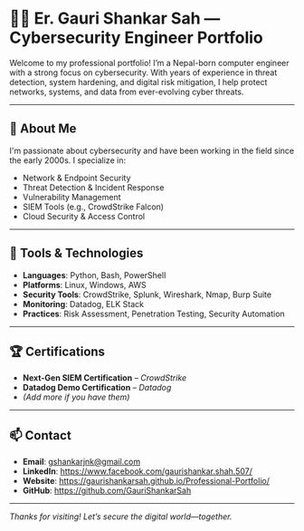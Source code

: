 # 👨‍💻 Er. Gauri Shankar Sah — Cybersecurity Engineer Portfolio

Welcome to my professional portfolio! I’m a Nepal-born computer engineer with a strong focus on cybersecurity. With years of experience in threat detection, system hardening, and digital risk mitigation, I help protect networks, systems, and data from ever-evolving cyber threats.

---

## 🔐 About Me

I'm passionate about cybersecurity and have been working in the field since the early 2000s. I specialize in:
- Network & Endpoint Security
- Threat Detection & Incident Response
- Vulnerability Management
- SIEM Tools (e.g., CrowdStrike Falcon)
- Cloud Security & Access Control

---

## 🧰 Tools & Technologies

- **Languages**: Python, Bash, PowerShell
- **Platforms**: Linux, Windows, AWS
- **Security Tools**: CrowdStrike, Splunk, Wireshark, Nmap, Burp Suite
- **Monitoring**: Datadog, ELK Stack
- **Practices**: Risk Assessment, Penetration Testing, Security Automation
---

## 🏆 Certifications

- **Next-Gen SIEM Certification** – *CrowdStrike*
- **Datadog Demo Certification** – *Datadog*
- *(Add more if you have them)*

---

## 📫 Contact

- **Email**: gshankarjnk@gmail.com  
- **LinkedIn**: https://www.facebook.com/gaurishankar.shah.507/  
- **Website**: https://gaurishankarsah.github.io/Professional-Portfolio/
- **GitHub**: https://github.com/GauriShankarSah

---

*Thanks for visiting! Let’s secure the digital world—together.*
